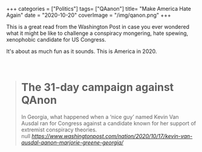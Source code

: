 +++
categories = ["Politics"]
tags= ["QAanon"]
title= "Make America Hate Again"
date = "2020-10-20"
coverImage = "/img/qanon.png"
+++

This is a great read from the Washington Post in case you ever wondered what it might be like to challenge a conspiracy mongering, hate spewing, xenophobic candidate for US Congress.

<!--more-->

It's about as much fun as it sounds. This is America in 2020.

<br>


<blockquote class="quoteback" darkmode="" data-title="The%2031-day%20campaign%20against%20QAnon" data-author="null" cite="https://www.washingtonpost.com/nation/2020/10/17/kevin-van-ausdal-qanon-marjorie-greene-georgia/">
<h1 class="title ">The 31-day campaign against QAnon</h1> In Georgia, what happened when a ‘nice guy’ named Kevin Van Ausdal ran for Congress against a candidate known for her support of extremist conspiracy theories.
<footer>null<cite> <a href="https://www.washingtonpost.com/nation/2020/10/17/kevin-van-ausdal-qanon-marjorie-greene-georgia/">https://www.washingtonpost.com/nation/2020/10/17/kevin-van-ausdal-qanon-marjorie-greene-georgia/</a></cite></footer>
</blockquote><script note="" src="https://cdn.jsdelivr.net/gh/Blogger-Peer-Review/quotebacks@1/quoteback.js"></script>
